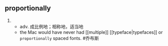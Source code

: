 ## proportionally
1. - adv. 成比例地；相称地，适当地
   * the Mac would have never had [[multiple]] [[typeface|typefaces]] or `proportionally` spaced fonts.  #乔布斯 